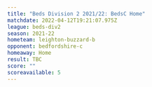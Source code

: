 ```yaml
---
title: "Beds Division 2 2021/22: BedsC Home"
matchdate: 2022-04-12T19:21:07.975Z
league: beds-div2
season: 2021-22
hometeam: leighton-buzzard-b
opponent: bedfordshire-c
homeaway: Home
result: TBC
score: ""
scoreavailable: 5
---
```

